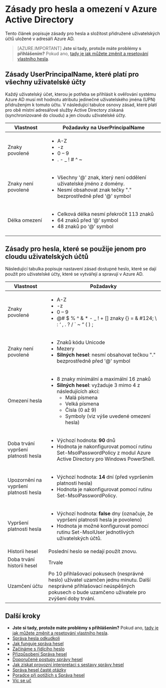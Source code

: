 <properties
    pageTitle="Zásady pro hesla a omezení v Azure Active Directory | Microsoft Azure"
    description="Popisuje zásad, které se vztahují k heslům v Azure Active Directory, včetně povolené znaky, délka a vypršení platnosti"
  services="active-directory"
    documentationCenter=""
    authors="curtand"
    manager="femila"
    editor=""/>

<tags
    ms.service="active-directory"
    ms.workload="identity"
    ms.tgt_pltfrm="na"
    ms.devlang="na"
    ms.topic="article"
    ms.date="10/04/2016"
    ms.author="curtand"/>


# <a name="password-policies-and-restrictions-in-azure-active-directory"></a>Zásady pro hesla a omezení v Azure Active Directory

Tento článek popisuje zásady pro hesla a složitost přidružené uživatelských účtů uložené v adresáři Azure AD.

> [AZURE.IMPORTANT] **Jste si tady, protože máte problémy s přihlášením?** Pokud ano, [tady je jak můžete změnit a resetování vlastního hesla](active-directory-passwords-update-your-own-password.md).

## <a name="userprincipalname-policies-that-apply-to-all-user-accounts"></a>Zásady UserPrincipalName, které platí pro všechny uživatelské účty

Každý uživatelský účet, kterou je potřeba se přihlásit k ověřování systému Azure AD musí mít hodnotu atributu jedinečné uživatelského jména (UPN) přidruženým k tomuto účtu. V následující tabulce osnovy zásad, které platí pro obě místní adresářové služby Active Directory získaná (synchronizované do cloudu) a jen cloudu uživatelské účty.

|   Vlastnost           |     Požadavky na UserPrincipalName  |
|   ----------------------- |   ----------------------- |
|  Znaky povolené    |  <ul> <li>A-Z</li> <li>-z </li><li>0 – 9</li> <li> . - \_ ! \# ^ \~</li></ul> |
|  Znaky není povolené  | <ul> <li>Všechny '@' znak, který není oddělení uživatelské jméno z domény.</li> <li>Nesmí obsahovat znak tečky "." bezprostředně před '@' symbol</li></ul> |
| Délka omezení  |       <ul> <li>Celková délka nesmí překročit 113 znaků</li><li>64 znaků před ‘@’ symbol</li><li>48 znaků po ‘@’ symbol</li></ul>

## <a name="password-policies-that-apply-only-to-cloud-user-accounts"></a>Zásady pro hesla, které se použije jenom pro cloudu uživatelských účtů

Následující tabulka popisuje nastavení zásad dostupné heslo, které se dají použít pro uživatelské účty, které se vytvářejí a spravují v Azure AD.

|  Vlastnost       |    Požadavky          |
|   ----------------------- |   ----------------------- |
|  Znaky povolené   |   <ul><li>A-Z</li><li>-z </li><li>0 – 9</li> <li>@# $ % ^ & * - _ ! + [] znaky {} = & #124; \ : ‘ , . ? / ` ~ “ ( ) ;</li></ul> |
|  Znaky není povolené   |       <ul><li>Znaků kódu Unicode</li><li>Mezery</li><li> **Silných hesel**: nesmí obsahovat tečkou "." bezprostředně před '@' symbol</li></ul> |
|   Omezení hesla | <ul><li>8 znaky minimální a maximální 16 znaků</li><li>**Silných hesel**: vyžaduje 3 mimo 4 z následujících akcí:<ul><li>Malá písmena</li><li>Velká písmena</li><li>Čísla (0 až 9)</li><li>Symboly (viz výše uvedené omezení hesla)</li></ul></li></ul> |
| Doba trvání vypršení platnosti hesla      | <ul><li>Výchozí hodnota: **90** dnů </li><li>Hodnota je nakonfigurovat pomocí rutinu Set-MsolPasswordPolicy z modul Azure Active Directory pro Windows PowerShell.</li></ul> |
| Upozornění na vypršení platnosti hesla |  <ul><li>Výchozí hodnota: **14** dní (před vypršením platnosti hesla)</li><li>Hodnota je nakonfigurovat pomocí rutinu Set-MsolPasswordPolicy.</li></ul> |
| Vypršení platnosti hesla |  <ul><li>Výchozí hodnota: **false** dny (označuje, že vypršení platnosti hesla je povoleno) </li><li>Hodnota je možné konfigurovat pomocí rutinu Set-MsolUser jednotlivých uživatelských účtů. </li></ul> |
|  Historii hesel  | Poslední heslo se nedají použít znovu. |
|  Doba trvání historii hesel | Trvale |
|  Uzamčení účtu | Po 10 přihlašovací pokusech (nesprávné heslo) uživatel uzamčen jednu minutu. Další nesprávné přihlašovací neúspěšných pokusech o bude uzamčeno uživatele pro zvýšení doby trvání. |


## <a name="next-steps"></a>Další kroky

* **Jste si tady, protože máte problémy s přihlášením?** Pokud ano, [tady je jak můžete změnit a resetování vlastního hesla](active-directory-passwords-update-your-own-password.md).
* [Správa hesla odkudkoli](active-directory-passwords.md)
* [Jak funguje správa hesel](active-directory-passwords-how-it-works.md)
* [Začínáme s řídícího heslo](active-directory-passwords-getting-started.md)
* [Přizpůsobení Správa hesel](active-directory-passwords-customize.md)
* [Doporučené postupy správy hesel](active-directory-passwords-best-practices.md)
* [Jak získat provozní interpretaci s sestavy správy hesel](active-directory-passwords-get-insights.md)
* [Správa hesel časté otázky](active-directory-passwords-faq.md)
* [Poradce při potížích s Správa hesel](active-directory-passwords-troubleshoot.md)
* [Víc se uč](active-directory-passwords-learn-more.md)
